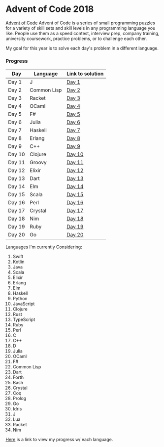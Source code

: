 # Advent of Code 2018

[Advent of Code](https://adventofcode.com)
   Advent of Code is a series of small programming puzzles for a variety of skill sets and skill levels in any programming language you like. People use them as a speed contest, interview prep, company training, university coursework, practice problems, or to challenge each other.

My goal for this year is to solve each day's problem in a different language. 

### Progress

| Day  |  Language | Link to solution |
| --- | --- | --- |
| Day 1 | J | [Day 1](/j/aoc1.ijs)|
| Day 2 | Common Lisp| [Day 2](/common-lisp/aoc2.lisp)|
| Day 3 | Racket | [Day 3](/racket/aoc3.rkt)|
| Day 4 | OCaml | [Day 4](/ocaml/aoc4.ml)|
| Day 5 | F# | [Day 5](/fsharp/aoc5.fsx)|
| Day 6 | Julia | [Day 6](/julia/aoc6.jl)|
| Day 7 | Haskell | [Day 7](/haskell/Aoc7.hs)|
| Day 8 | Erlang | [Day 8](/erlang/aoc8.erl)|
| Day 9 | C++ | [Day 9](/c++/aoc9.cpp)|
| Day 10 | Clojure | [Day 10](/clojure/aoc10/src/aoc10/core.clj)|
| Day 11 | Groovy | [Day 11](/groovy/src/Aoc11.groovy)|
| Day 12 | Elixir | [Day 12](/elixir/aoc12/lib/aoc12.ex)|
| Day 13 | Dart | [Day 13](/dart/aoc13take2.dart)|
| Day 14 | Elm | [Day 14](/elm/sample-app/src/Main.elm)|
| Day 15 | Scala | [Day 15](/scala/src/main/scala/Aoc15.scala)|
| Day 16 | Perl | [Day 16](/perl/aoc16.pl)|
| Day 17 | Crystal | [Day 17](/crystal/aoc17.cr)|
| Day 18 | Nim | [Day 18](/nim/aoc18.nim)|
| Day 19 | Ruby | [Day 19](/ruby/aoc19.rb)|
| Day 20 | Go | [Day 20](/go/aoc20.go)|


Languages I'm currently Considering:

1. Swift
2. Kotlin
3. Java
4. Scala
5. Elixir
6. Erlang
7. Elm
8. Haskell
9. Python
10. JavaScript
11. Clojure
12. Rust
13. TypeScript
14. Ruby
15. Perl
16. C
17. C++
18. D
19. Julia
20. OCaml
21. F#
22. Common Lisp
23. Dart
24. Forth
25. Bash
26. Crystal
27. Coq
28. Prolog
29. Go
30. Idris
31. J
32. Lua
33. Racket
34. Nim

[Here](https://docs.google.com/spreadsheets/d/1n4-w7unwe4NbI0Nfyhp4Ca8XlEOArJtDrGl_RJSIZoo/edit?usp=sharing) is a link to view my progress w/ each language.

